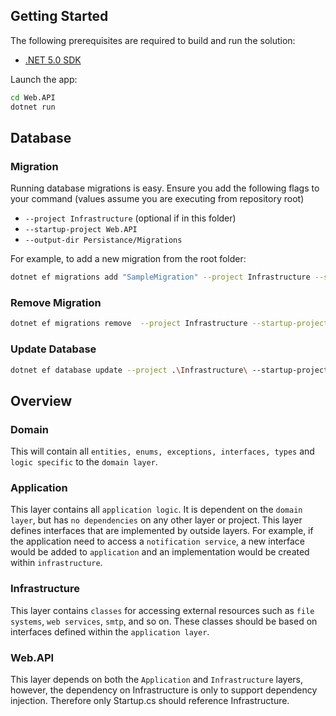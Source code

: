 ## Getting Started
The following prerequisites are required to build and run the solution:

- [.NET 5.0 SDK](https://dotnet.microsoft.com/download/dotnet/5.0)

Launch the app:
```bash
cd Web.API
dotnet run
```

## Database
### Migration
Running database migrations is easy. Ensure you add the following flags to your command (values assume you are executing from repository root)

* `--project Infrastructure` (optional if in this folder)
* `--startup-project Web.API`
* `--output-dir Persistance/Migrations`

For example, to add a new migration from the root folder:
```bash
dotnet ef migrations add "SampleMigration" --project Infrastructure --startup-project Web.API --output-dir Persistance\Migrations
```
### Remove Migration
```bash
dotnet ef migrations remove  --project Infrastructure --startup-project Web.API
```

### Update Database
```bash
dotnet ef database update --project .\Infrastructure\ --startup-project Web.API
```
## Overview

### Domain
This will contain all `entities, enums, exceptions, interfaces, types` and `logic specific` to the `domain layer`.

### Application
This layer contains all `application logic`. It is dependent on the `domain layer`, but has `no dependencies` on any other layer or project. This layer defines interfaces that are implemented by outside layers. For example, if the application need to access a `notification service`, a new interface would be added to `application` and an implementation would be created within `infrastructure`.

### Infrastructure
This layer contains `classes` for accessing external resources such as `file systems`, `web services`, `smtp`, and so on. These classes should be based on interfaces defined within the `application layer`.

### Web.API
This layer depends on both the `Application` and `Infrastructure` layers, however, the dependency on Infrastructure is only to support dependency injection. Therefore only Startup.cs should reference Infrastructure.